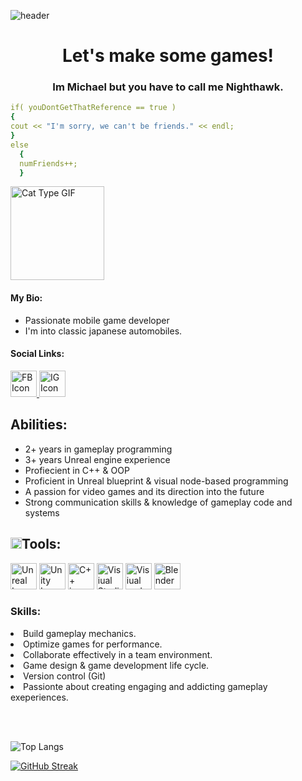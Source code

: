 ![header](https://capsule-render.vercel.app/api?&animation=fadeIn&type=venom&color=gradient&height=200&section=header&text=Hello,%20World%20🕹️%20&fontSize=90)

<h1 align = center> 
  Let's make some games! 
</h1>

<h3 align = center> 
 Im Michael but you have to call me Nighthawk.
</h3>

```yaml
if( youDontGetThatReference == true )
{
cout << "I'm sorry, we can't be friends." << endl;
}
else
  {
  numFriends++;
  }
```

<p align = left>
  <img src="https://media1.giphy.com/media/v1.Y2lkPTc5MGI3NjExOHlsZjBseG9ucDYwZWkyYzhreHg5emV6bDVqczllbTZneTRmNW54ZSZlcD12MV9pbnRlcm5hbF9naWZfYnlfaWQmY3Q9Zw/7NoNw4pMNTvgc/giphy.webp" alt="Cat Type GIF" style="width:150px;height:150px;" >
</p>

<p align = left>
<h4>My Bio:</h4> 
  <ul>
  <li>Passionate mobile game developer</li>
  <li>I'm into classic japanese automobiles.</li>
</ul>

<h4>Social Links: </h4> 
</p>

<a href="https://www.facebook.com/profile.php?id=61568259099929">
<img src="https://cdn.jsdelivr.net/gh/devicons/devicon@latest/icons/facebook/facebook-original.svg" alt="FB Icon" style="width:42px;height:42px;">
</a>

<a href="https://www.instagram.com/gitmike_/">
<img src="https://cdn1.iconfinder.com/data/icons/social-rounded-2/32/instagram-1024.png" alt="IG Icon" style="width:42px;height:42px;">
</a>

<h2>Abilities: </h2>
 <ul>
  <li>2+ years in gameplay programming</li>
  <li>3+ years Unreal engine experience</li>
  <li>Profiecient in C++ & OOP</li>
  <li>Proficient in Unreal blueprint & visual node-based programming</li>
  <li>A passion for video games and its direction into the future</li>
  <li>Strong communication skills & knowledge of gameplay code and systems</li>
</ul>

<h2><img src="https://cdn4.iconfinder.com/data/icons/build-a-house-flat/512/construction_toolbox_repair_equipment_hammer_tool_box-1024.png" alt="tool" style="width:18px;height:18px;">Tools:</h2>


<p>
  <img src="https://cdn.jsdelivr.net/gh/devicons/devicon@latest/icons/unrealengine/unrealengine-original-wordmark.svg" alt="Unreal Icon" style="width:42px;height:42px;" />
  <img src="https://cdn.jsdelivr.net/gh/devicons/devicon@latest/icons/unity/unity-original.svg" alt="Unity Icon" style="width:42px;height:42px;"/>
  <img src="https://cdn.jsdelivr.net/gh/devicons/devicon@latest/icons/cplusplus/cplusplus-original.svg" alt="C++ icon" style="width:42px;height:42px;"/>
  <img src="https://cdn.jsdelivr.net/gh/devicons/devicon@latest/icons/visualstudio/visualstudio-original.svg" alt="Visiual Studio icon" style="width:42px;height:42px;"/>
  <img src="https://cdn.jsdelivr.net/gh/devicons/devicon@latest/icons/vscode/vscode-original.svg" alt="Visiual code icon" style="width:42px;height:42px;" />
  <img src="https://cdn.jsdelivr.net/gh/devicons/devicon@latest/icons/blender/blender-original-wordmark.svg" alt="Blender" style="width:42px;height:42px;" />

  
</p>

<h3>Skills:</h3>
<ui>
  <li>Build gameplay mechanics.</li>
  <li>Optimize games for performance.</li>
  <li>Collaborate effectively in a team environment.</li>
  <li>Game design & game development life cycle.</li>
  <li>Version control (Git)</li>
  <li>Passionte about creating engaging and addicting gameplay exeperiences.</li>
</ui>

<br></br>

![Top Langs](https://github-readme-stats.vercel.app/api/top-langs/?username=mtruong727)


[![GitHub Streak](https://streak-stats.demolab.com/?user=mtruong727)](https://git.io/streak-stats)








<!---
mtruong727/mtruong727 is a ✨ special ✨ repository because its `README.md` (this file) appears on your GitHub profile.
You can click the Preview link to take a look at your changes.
--->
